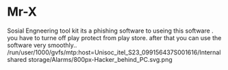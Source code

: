 # Mr-X
Sosial Engneering tool kit
its a phishing software 
to useing this software . you have  to turne off play protect  from play store.
after that you can use the software very smoothly..
/run/user/1000/gvfs/mtp:host=Unisoc_itel_S23_099156437S001616/Internal shared storage/Alarms/800px-Hacker_behind_PC.svg.png
